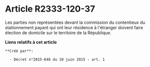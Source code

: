 # Article R2333-120-37

Les parties non représentées devant la commission du contentieux du stationnement payant qui ont leur résidence à l'étranger
doivent faire élection de domicile sur le territoire de la République.

**Liens relatifs à cet article**

	**Créé par**:

	  - Décret n°2015-646 du 10 juin 2015 - art. 1
